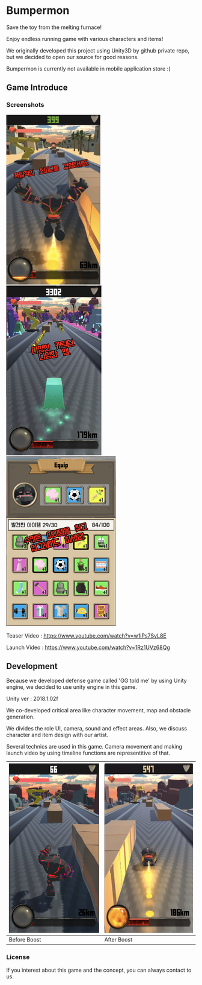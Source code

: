 # Bumpermon
Save the toy from the melting furnace!

Enjoy endless running game with various characters and items!

We originally developed this project using Unity3D by github private repo, but we decided to open our source for good reasons.

Bumpermon is currently not available in mobile application store :(

## Game Introduce

### Screenshots
<img src="./screenshots/ad1.png" height="450"> <img src="./screenshots/ad2.png" height="450"> <img src="./screenshots/ad3.png" height="450">

Teaser Video : https://www.youtube.com/watch?v=w1iPs7SvL8E

Launch Video : https://www.youtube.com/watch?v=1Rz1UVz68Qg

## Development
Because we developed defense game called 'GG told me' by using Unity engine, we decided to use unity engine in this game.

Unity ver : 2018.1.02f

We co-developed critical area like character movement, map and obstacle generation.

We divides the role UI, camera, sound and effect areas. Also, we discuss character and item design with our artist.

Several technics are used in this game. Camera movement and making launch video by using timeline functions are representitive of that.

|<img src="./screenshots/cam2.png" height="450">|<img src="./screenshots/cam1.png" height="450">|
|------|------|
|Before Boost|After Boost|

### License
If you interest about this game and the concept, you can always contact to us.
